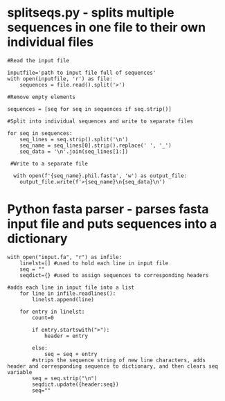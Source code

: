 # splitseqs.py - splits multiple sequences in one file to their own individual files

    #Read the input file    

    inputfile='path to input file full of sequences'
    with open(inputfile, 'r') as file:
        sequences = file.read().split('>')

    #Remove empty elements

    sequences = [seq for seq in sequences if seq.strip()]

    #Split into individual sequences and write to separate files

    for seq in sequences:
        seq_lines = seq.strip().split('\n')
        seq_name = seq_lines[0].strip().replace(' ', '_')
        seq_data = '\n'.join(seq_lines[1:])

     #Write to a separate file
  
      with open(f'{seq_name}.phil.fasta', 'w') as output_file: 
        output_file.write(f'>{seq_name}\n{seq_data}\n')


# Python fasta parser - parses fasta input file and puts sequences into a dictionary

    with open("input.fa", "r") as infile:
        linelst=[] #used to hold each line in input file
        seq = ""
        seqdict={} #used to assign sequences to corresponding headers

    #adds each line in input file into a list
        for line in infile.readlines():
            linelst.append(line)

        for entry in linelst:
            count=0

            if entry.startswith(">"):
                header = entry
                
            else:
                seq = seq + entry
            #strips the sequence string of new line characters, adds header and corresponding sequence to dictionary, and then clears seq variable
            seq = seq.strip("\n")        
            seqdict.update({header:seq})
            seq=""

